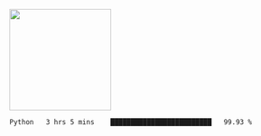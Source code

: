 <img height="180em" 
     src="https://github-readme-stats.vercel.app/api?username=Litot-Mattis&show_icons=true&hide_border=true&&count_private=true&include_all_commits=true" />

<!--START_SECTION:waka-->
```text
Python   3 hrs 5 mins    █████████████████████████   99.93 % 
```
<!--END_SECTION:waka-->
